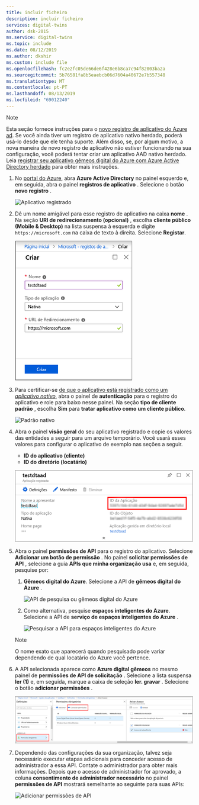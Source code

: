 ```yaml
---
title: incluir ficheiro
description: incluir ficheiro
services: digital-twins
author: dsk-2015
ms.service: digital-twins
ms.topic: include
ms.date: 08/12/2019
ms.author: dkshir
ms.custom: include file
ms.openlocfilehash: fc2e2fc05de66de6f428e6b8ca7c94f82003ba2a
ms.sourcegitcommit: 5b76581fa8b5eaebcb06d7604a40672e7b557348
ms.translationtype: MT
ms.contentlocale: pt-PT
ms.lasthandoff: 08/13/2019
ms.locfileid: "69012240"
---
```

>[!NOTE]
>Esta seção fornece instruções para o [novo registro de aplicativo do Azure ad](https://docs.microsoft.com/azure/active-directory/develop/quickstart-register-app). Se você ainda tiver um registro de aplicativo nativo herdado, poderá usá-lo desde que ele tenha suporte. Além disso, se, por algum motivo, a nova maneira de novo registro de aplicativo não estiver funcionando na sua configuração, você poderá tentar criar um aplicativo AAD nativo herdado. Leia [registrar seu aplicativo gêmeos digital do Azure com Azure Active Directory herdado](../articles/digital-twins/how-to-use-legacy-aad.md) para obter mais instruções. 

1. No [portal do Azure](https://portal.azure.com), abra **Azure Active Directory** no painel esquerdo e, em seguida, abra o painel **registros de aplicativo** . Selecione o botão **novo registro** .

    ![Aplicativo registrado](./media/digital-twins-permissions/aad-app-register.png)

1. Dê um nome amigável para esse registro de aplicativo na caixa **nome** . Na seção **URI de redirecionamento (opcional)** , escolha **cliente público (Mobile & Desktop)** na lista suspensa à esquerda e digite `https://microsoft.com` na caixa de texto à direita. Selecione **Registar**.

    ![Criar painel](./media/digital-twins-permissions/aad-app-reg-create.png)

1. Para certificar-se [de que o aplicativo está registrado como um *aplicativo nativo*](https://docs.microsoft.com/azure/active-directory/develop/scenario-desktop-app-registration), abra o painel de **autenticação** para o registro do aplicativo e role para baixo nesse painel. Na seção **tipo de cliente padrão** , escolha **Sim** para **tratar aplicativo como um cliente público**. 

    ![Padrão nativo](./media/digital-twins-permissions/aad-app-default-native.png)

1.  Abra o painel **visão geral** do seu aplicativo registrado e copie os valores das entidades a seguir para um arquivo temporário. Você usará esses valores para configurar o aplicativo de exemplo nas seções a seguir.

    - **ID do aplicativo (cliente)**
    - **ID do diretório (locatário)**

    ![ID do aplicativo Azure Active Directory](./media/digital-twins-permissions/aad-app-reg-app-id.png)

1. Abra o painel **permissões de API** para o registro do aplicativo. Selecione **Adicionar um botão de permissão** . No painel **solicitar permissões de API** , selecione a guia **APIs que minha organização usa** e, em seguida, pesquise por:
    
    1. **Gêmeos digital do Azure**. Selecione a API de **gêmeos digital do Azure** .

        ![API de pesquisa ou gêmeos digital do Azure](./media/digital-twins-permissions/aad-aap-search-api-dt.png)

    1. Como alternativa, pesquise **espaços inteligentes do Azure**. Selecione a API de **serviço de espaços inteligentes do Azure** .

        ![Pesquisar a API para espaços inteligentes do Azure](./media/digital-twins-permissions/aad-app-search-api.png)

    > [!NOTE]
    > O nome exato que aparecerá quando pesquisado pode variar dependendo de qual locatário do Azure você pertence.

1. A API selecionada aparece como **Azure digital gêmeos** no mesmo painel de **permissões de API de solicitação** . Selecione a lista suspensa **ler (1)** e, em seguida, marque a caixa de seleção **ler. gravar** . Selecione o botão **adicionar permissões** .

    ![Adicionar permissões de API](./media/digital-twins-permissions/aad-app-req-permissions.png)

1. Dependendo das configurações da sua organização, talvez seja necessário executar etapas adicionais para conceder acesso de administrador a essa API. Contate o administrador para obter mais informações. Depois que o acesso de administrador for aprovado, a coluna **consentimento de administrador necessário** no painel **permissões de API** mostrará semelhante ao seguinte para suas APIs:

    ![Adicionar permissões de API](./media/digital-twins-permissions/aad-app-admin-consent.png)

